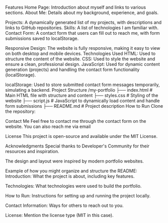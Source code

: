 Features
Home Page: Introduction about myself and links to various sections.
About Me: Details about my background, experience, and goals.

Projects: A dynamically generated list of my projects, with descriptions and links to GitHub repositories.
Skills: A list of technologies I am familiar with.
Contact Form: A contact form that users can fill out to reach me, with form submissions saved to localStorage.

Responsive Design: The website is fully responsive, making it easy to view on both desktop and mobile devices.
Technologies Used
HTML: Used to structure the content of the website.
CSS: Used to style the website and ensure a clean, professional design.
JavaScript: Used for dynamic content generation (projects) and handling the contact form functionality (localStorage).

localStorage: Used to store submitted contact form messages temporarily, simulating a backend.
Project Structure
/my-portfolio
  ├── index.html           # Main HTML file with structure and content
  ├── styles.css           # Styling of the website
  ├── script.js            # JavaScript to dynamically load content and handle form submissions
  ├── README.md            # Project description
How to Run
Clone the repository:


Contact Me
Feel free to contact me through the contact form on the website. You can also reach me via email 

License
This project is open-source and available under the MIT License.

Acknowledgments
Special thanks to Developer's Community for their resources and inspiration.

The design and layout were inspired by modern portfolio websites.

Example of how you might organize and structure the README:
Introduction: What the project is about, including key features.

Technologies: What technologies were used to build the portfolio.

How to Run: Instructions for setting up and running the project locally.

Contact Information: Ways for others to reach out to you.

License: Mention the license type (MIT in this case).
